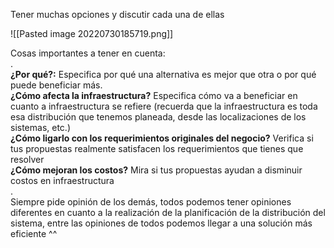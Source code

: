 Tener muchas opciones y discutir cada una de ellas



![[Pasted image 20220730185719.png]]


Cosas importantes a tener en cuenta:  
.  
**¿Por qué?:** Especifica por qué una alternativa es mejor que otra o por qué puede beneficiar más.  
**¿Cómo afecta la infraestructura?** Especifica cómo va a beneficiar en cuanto a infraestructura se refiere (recuerda que la infraestructura es toda esa distribución que tenemos planeada, desde las localizaciones de los sistemas, etc.)  
**¿Cómo ligarlo con los requerimientos originales del negocio?** Verifica si tus propuestas realmente satisfacen los requerimientos que tienes que resolver  
**¿Cómo mejoran los costos?** Mira si tus propuestas ayudan a disminuir costos en infraestructura  
.  
Siempre pide opinión de los demás, todos podemos tener opiniones diferentes en cuanto a la realización de la planificación de la distribución del sistema, entre las opiniones de todos podemos llegar a una solución más eficiente ^^